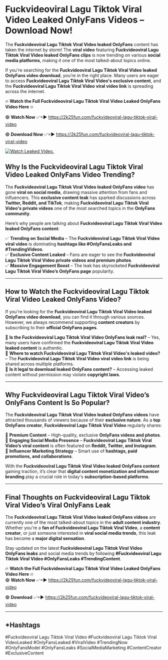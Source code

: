 # Fuckvideoviral Lagu Tiktok Viral Video Leaked OnlyFans Videos – Download Now!

The **Fuckvideoviral Lagu Tiktok Viral Video leaked OnlyFans** content has taken the internet by storm! The **viral video** featuring **Fuckvideoviral Lagu Tiktok Viral Video leaked OnlyFans clips** is now trending on various **social media platforms**, making it one of the most talked-about topics online.  

If you're searching for the **Fuckvideoviral Lagu Tiktok Viral Video leaked OnlyFans video download**, you’re in the right place. Many users are eager to access **Fuckvideoviral Lagu Tiktok Viral Video's exclusive content**, and the **Fuckvideoviral Lagu Tiktok Viral Video viral video link** is spreading across the internet.  

🔥 **Watch the Full Fuckvideoviral Lagu Tiktok Viral Video Leaked OnlyFans Video Here** 🔥  

🟢 **Watch Now** ✅=► https://2k25fun.com/fuckvideoviral-lagu-tiktok-viral-video

🟢 **Download Now** ✅=► https://2k25fun.com/fuckvideoviral-lagu-tiktok-viral-video

[![Watch Leaked Video.](https://miro.medium.com/v2/resize:fit:828/format:webp/1*cilzJN44JGOrTw9NJCrNHA.gif "Watch Leaked Video")](https://2k25fun.com/fuckvideoviral-lagu-tiktok-viral-video)

## **Why Is the Fuckvideoviral Lagu Tiktok Viral Video Leaked OnlyFans Video Trending?**  

The **Fuckvideoviral Lagu Tiktok Viral Video leaked OnlyFans video** has gone **viral on social media**, drawing massive attention from fans and influencers. This **exclusive content leak** has sparked discussions across **Twitter, Reddit, and TikTok**, making **Fuckvideoviral Lagu Tiktok Viral Video's private videos** one of the most searched topics in the **OnlyFans community**.  

Here’s why people are talking about **Fuckvideoviral Lagu Tiktok Viral Video leaked OnlyFans content**:  

✅ **Trending on Social Media** – The **Fuckvideoviral Lagu Tiktok Viral Video viral video** is dominating **hashtags like #OnlyFansLeaks and #TrendingVideos**.  
✅ **Exclusive Content Leaked** – Fans are eager to see the **Fuckvideoviral Lagu Tiktok Viral Video private videos and premium photos**.  
✅ **Massive Engagement Boost** – The leak has skyrocketed **Fuckvideoviral Lagu Tiktok Viral Video’s OnlyFans page** popularity.  

---

## **How to Watch the Fuckvideoviral Lagu Tiktok Viral Video Leaked OnlyFans Video?**  

If you're looking for the **Fuckvideoviral Lagu Tiktok Viral Video leaked OnlyFans video download**, you can find it through various sources. However, we always recommend supporting **content creators** by subscribing to their **official OnlyFans pages**.  

🔹 **Is the Fuckvideoviral Lagu Tiktok Viral Video OnlyFans leak real?** – Yes, many users have confirmed the **Fuckvideoviral Lagu Tiktok Viral Video leaked content** is authentic.  
🔹 **Where to watch Fuckvideoviral Lagu Tiktok Viral Video's leaked video?** – The **Fuckvideoviral Lagu Tiktok Viral Video viral video link** is being shared across multiple platforms.  
🔹 **Is it legal to download leaked OnlyFans content?** – Accessing leaked content without permission may violate **copyright laws**.  

---

## **Why Fuckvideoviral Lagu Tiktok Viral Video’s OnlyFans Content Is So Popular?**  

The **Fuckvideoviral Lagu Tiktok Viral Video leaked OnlyFans videos** have attracted thousands of viewers because of their **exclusive nature**. As a **top OnlyFans creator**, **Fuckvideoviral Lagu Tiktok Viral Video** regularly shares:  

📌 **Premium Content** – High-quality, exclusive **OnlyFans videos and photos**.  
📌 **Engaging Social Media Presence** – **Fuckvideoviral Lagu Tiktok Viral Video’s viral content** is often featured on **Reddit, Twitter, and Instagram**.  
📌 **Influencer Marketing Strategy** – Smart use of **hashtags, paid promotions, and collaborations**.  

With the **Fuckvideoviral Lagu Tiktok Viral Video leaked OnlyFans content** gaining traction, it’s clear that **digital content monetization and influencer branding** play a crucial role in today's **subscription-based platforms**.  

---

## **Final Thoughts on Fuckvideoviral Lagu Tiktok Viral Video’s Viral OnlyFans Leak**  

The **Fuckvideoviral Lagu Tiktok Viral Video leaked OnlyFans videos** are currently one of the most talked-about topics in the **adult content industry**. Whether you're a **fan of Fuckvideoviral Lagu Tiktok Viral Video**, a **content creator**, or just someone interested in **viral social media trends**, this leak has become a **major digital sensation**.  

Stay updated on the latest **Fuckvideoviral Lagu Tiktok Viral Video OnlyFans leaks** and social media trends by following **#Fuckvideoviral Lagu Tiktok Viral Video #OnlyFansLeaks #TrendingContent**.  

🔥 **Watch the Full Fuckvideoviral Lagu Tiktok Viral Video Leaked OnlyFans Video Here** 🔥  
🟢 **Watch Now** ✅=► https://2k25fun.com/fuckvideoviral-lagu-tiktok-viral-video

🟢 **Download** ✅=► https://2k25fun.com/fuckvideoviral-lagu-tiktok-viral-video

---

## *Hashtags
#Fuckvideoviral Lagu Tiktok Viral Video #Fuckvideoviral Lagu Tiktok Viral VideoLeaked #OnlyFansLeaked #ViralVideo #TrendingNow #OnlyFansModel #OnlyFansLeaks #SocialMediaMarketing #ContentCreator #ExclusiveContent  